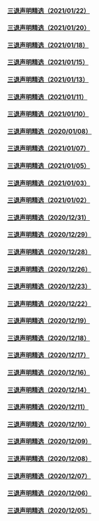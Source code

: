 #### [三退声明精选（2021/01/22）](master/../pages/nf3104/n12706606.md) 
#### [三退声明精选（2021/01/20）](master/../pages/nf3104/n12701627.md) 
#### [三退声明精选（2021/01/18）](master/../pages/nf3104/n12696727.md) 
#### [三退声明精选（2021/01/15）](master/../pages/nf3104/n12691545.md) 
#### [三退声明精选（2021/01/13）](master/../pages/nf3104/n12686765.md) 
#### [三退声明精选（2021/01/11）](master/../pages/nf3104/n12682091.md) 
#### [三退声明精选（2021/01/10）](master/../pages/nf3104/n12679756.md) 
#### [三退声明精选（2020/01/08）](master/../pages/nf3104/n12676924.md) 
#### [三退声明精选（2021/01/07）](master/../pages/nf3104/n12674497.md) 
#### [三退声明精选（2021/01/05）](master/../pages/nf3104/n12669439.md) 
#### [三退声明精选（2021/01/03）](master/../pages/nf3104/n12665064.md) 
#### [三退声明精选（2021/01/02）](master/../pages/nf3104/n12663303.md) 
#### [三退声明精选（2020/12/31）](master/../pages/nf3104/n12658801.md) 
#### [三退声明精选（2020/12/29）](master/../pages/nf3104/n12653320.md) 
#### [三退声明精选（2020/12/28）](master/../pages/nf3104/n12650796.md) 
#### [三退声明精选（2020/12/26）](master/../pages/nf3104/n12647002.md) 
#### [三退声明精选（2020/12/23）](master/../pages/nf3104/n12641663.md) 
#### [三退声明精选（2020/12/22）](master/../pages/nf3104/n12639188.md) 
#### [三退声明精选（2020/12/19）](master/../pages/nf3104/n12632901.md) 
#### [三退声明精选（2020/12/18）](master/../pages/nf3104/n12631492.md) 
#### [三退声明精选（2020/12/17）](master/../pages/nf3104/n12629016.md) 
#### [三退声明精选（2020/12/16）](master/../pages/nf3104/n12626259.md) 
#### [三退声明精选（2020/12/14）](master/../pages/nf3104/n12621234.md) 
#### [三退声明精选（2020/12/11）](master/../pages/nf3104/n12614689.md) 
#### [三退声明精选（2020/12/10）](master/../pages/nf3104/n12612309.md) 
#### [三退声明精选（2020/12/09）](master/../pages/nf3104/n12609622.md) 
#### [三退声明精选（2020/12/08）](master/../pages/nf3104/n12605176.md) 
#### [三退声明精选（2020/12/07）](master/../pages/nf3104/n12603222.md) 
#### [三退声明精选（2020/12/06）](master/../pages/nf3104/n12600239.md) 
#### [三退声明精选（2020/12/05）](master/../pages/nf3104/n12598598.md) 
